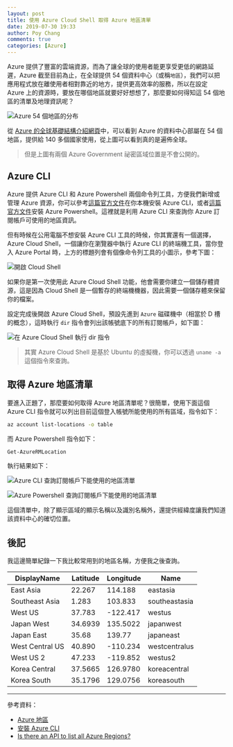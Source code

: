 ```yaml
---
layout: post
title: 使用 Azure Cloud Shell 取得 Azure 地區清單
date: 2019-07-30 19:33
author: Poy Chang
comments: true
categories: [Azure]
---
```


Azure 提供了豐富的雲端資源，而為了讓全球的使用者能更享受更低的網路延遲，Azure 截至目前為止，在全球提供 54 個資料中心（或稱`地區`），我們可以把應用程式放在離使用者相對靠近的地方，提供更高效率的服務，所以在設定 Azure 上的資源時，要放在哪個地區就要好好想想了，那麼要如何得知這 54 個地區的清單及地理資訊呢？

![Azure 54 個地區的分布](https://i.imgur.com/vJosVLB.png)

從 [Azure 的全球基礎結構介紹網頁](https://azure.microsoft.com/zh-tw/global-infrastructure/regions/)中，可以看到 Azure 的資料中心部屬在 54 個地區，提供給 140 多個國家使用，從上圖可以看到真的是遍佈全球。

>但是上圖有兩個 Azure Government 祕密區域位置是不會公開的。

## Azure CLI

Azure 提供 Azure CLI 和 Azure Powershell 兩個命令列工具，方便我們新增或管理 Azure 資源，你可以參考[這篇官方文件](https://docs.microsoft.com/zh-tw/cli/azure/install-azure-cli)在你本機安裝 Azure CLI，或者[這篇官方文件](https://docs.microsoft.com/zh-tw/powershell/azure/install-az-ps)安裝 Azure Powershell。這裡就是利用 Azure CLI 來查詢你 Azure 訂閱帳戶可使用的地區資訊。

但有時候在公用電腦不想安裝 Azure CLI 工具的時候，你其實還有一個選擇，Azure Cloud Shell，一個讓你在瀏覽器中執行 Azure CLI 的終端機工具，當你登入 Azure Portal 時，上方的標題列會有個像命令列工具的小圖示，參考下圖：

![開啟 Cloud Shell](https://i.imgur.com/M7VecYi.png)

如果你是第一次使用此 Azure Cloud Shell 功能，他會需要你建立一個儲存體資源，這是因為 Cloud Shell 是一個暫存的終端機機器，因此需要一個儲存體來保留你的檔案。

設定完成後開啟 Azure Cloud Shell，預設先進到 `Azure` 磁碟機中（相當於 D 槽的概念），這時執行 `dir` 指令會列出該帳號底下的所有訂閱帳戶，如下圖：

![在 Azure Cloud Shell 執行 dir 指令](https://i.imgur.com/tOJzMDV.png)

>其實 Azure Cloud Shell 是基於 Ubuntu 的虛擬機，你可以透過 `uname -a` 這個指令來查詢。

## 取得 Azure 地區清單

要進入正題了，那麼要如何取得 Azure 地區清單呢？很簡單，使用下面這個 Azure CLI 指令就可以列出目前這個登入帳號所能使用的所有區域，指令如下：

```bash
az account list-locations -o table
```

而 Azure Powershell 指令如下：

```ps1
Get-AzureRMLocation
```

執行結果如下：

![Azure CLI 查詢訂閱帳戶下能使用的地區清單](https://i.imgur.com/AazO9ux.png)

![Azure Powershell 查詢訂閱帳戶下能使用的地區清單](https://i.imgur.com/giNKamf.png)

這個清單中，除了顯示區域的顯示名稱以及識別名稱外，還提供經緯度讓我們知道該資料中心的確切位置。

## 後記

我這邊簡單紀錄一下我比較常用到的地區名稱，方便我之後查詢。

DisplayName         | Latitude   | Longitude   | Name
------------------- | ---------- | ----------- | ------------------
East Asia           | 22.267     | 114.188     | eastasia
Southeast Asia      | 1.283      | 103.833     | southeastasia
West US             | 37.783     | -122.417    | westus
Japan West          | 34.6939    | 135.5022    | japanwest
Japan East          | 35.68      | 139.77      | japaneast
West Central US     | 40.890     | -110.234    | westcentralus
West US 2           | 47.233     | -119.852    | westus2
Korea Central       | 37.5665    | 126.9780    | koreacentral
Korea South         | 35.1796    | 129.0756    | koreasouth

----------

參考資料：

* [Azure 地區](https://azure.microsoft.com/zh-tw/global-infrastructure/regions/)
* [安裝 Azure CLI](https://docs.microsoft.com/zh-tw/cli/azure/install-azure-cli?view=azure-cli-latest)
* [Is there an API to list all Azure Regions?](https://stackoverflow.com/questions/44143981/is-there-an-api-to-list-all-azure-regions)
